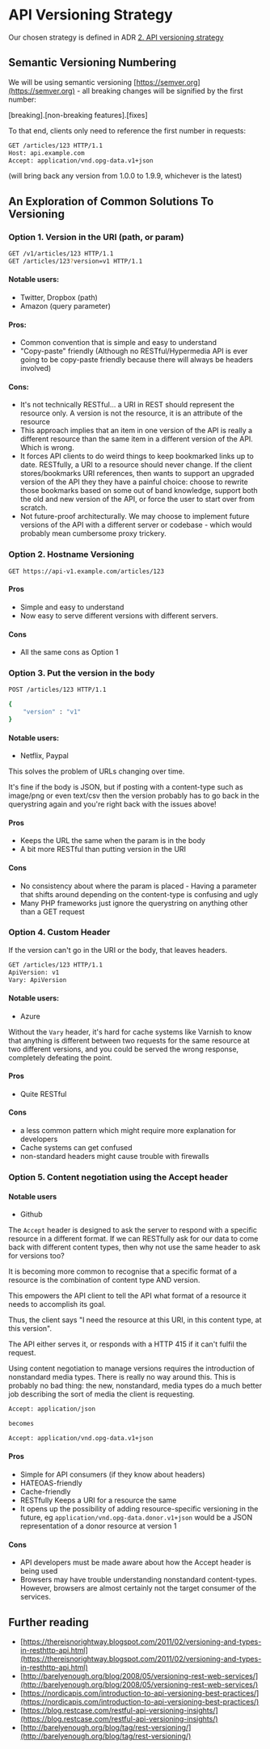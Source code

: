 # API Versioning Strategy

Our chosen strategy is defined in ADR [2. API versioning strategy](../decisions/0002-api-versioning-strategy.md)

## <a name="semver"></a> Semantic Versioning Numbering

We will be using semantic versioning [https://semver.org](https://semver.org) -  all breaking changes will be signified by the first number:

[breaking].[non-breaking features].[fixes]

To that end, clients only need to reference the first number in requests:

```bash
GET /articles/123 HTTP/1.1
Host: api.example.com
Accept: application/vnd.opg-data.v1+json
```

(will bring back any version from 1.0.0 to 1.9.9, whichever is the latest)

## An Exploration of Common Solutions To Versioning

### Option 1. Version in the URI (path, or param)

```bash
GET /v1/articles/123 HTTP/1.1
GET /articles/123?version=v1 HTTP/1.1
```

#### Notable users:

* Twitter, Dropbox (path)
* Amazon (query parameter)

#### Pros:

* Common convention that is simple and easy to understand
* "Copy-paste" friendly (Although no RESTful/Hypermedia API is ever going to be copy-paste friendly because there will always be headers involved)

#### Cons:

* It's not technically RESTful... a URI in REST should represent the resource only. A version is not the resource, it is an attribute of the resource
* This approach implies that an item in one version of the API is really a different resource than the same item in a different version of the API. Which is wrong.
* It forces API clients to do weird things to keep bookmarked links up to date. RESTfully, a URI to a resource should never change. If the client stores/bookmarks URI references, then wants to support an upgraded version of the API they they have a painful choice: choose to rewrite those bookmarks based on some out of band knowledge, support both the old and new version of the API, or force the user to start over from scratch.
* Not future-proof architecturally. We may choose to implement future versions of the API with a different server or codebase - which would probably mean cumbersome proxy trickery.

### Option 2. Hostname Versioning

`GET https://api-v1.example.com/articles/123`

#### Pros

* Simple and easy to understand
* Now easy to serve different versions with different servers.

#### Cons

* All the same cons as Option 1

### Option 3. Put the version in the body

```bash
POST /articles/123 HTTP/1.1

{
    "version" : "v1"
}
```

#### Notable users:

* Netflix, Paypal

This solves the problem of URLs changing over time.

It's fine if the body is JSON, but if posting with a content-type such as image/png or even text/csv then the version probably has to go back in the querystring again and you're right back with the issues above!

#### Pros

* Keeps the URL the same when the param is in the body
* A bit more RESTful than putting version in the URI

#### Cons

* No consistency about where the param is placed - Having a parameter that shifts around depending on the content-type is confusing and ugly
* Many PHP frameworks just ignore the querystring on anything other than a GET request

### Option 4. Custom Header

If the version can't go in the URI or the body, that leaves headers.

```bash
GET /articles/123 HTTP/1.1
ApiVersion: v1
Vary: ApiVersion
```

#### Notable users:

* Azure

Without the `Vary` header, it's hard for cache systems like Varnish to know that anything is different between two requests for the same resource at two different versions, and you could be served the wrong response, completely defeating the point.

#### Pros

* Quite RESTful

#### Cons

* a less common pattern which might require more explanation for developers
* Cache systems can get confused
* non-standard headers might cause trouble with firewalls

### <a name="options-5"></a> Option 5. Content negotiation using the Accept header

#### Notable users

* Github

The `Accept` header is designed to ask the server to respond with a specific resource in a different format. If we can RESTfully ask for our data to come back with different content types, then why not use the same header to ask for versions too?

It is becoming more common to recognise that a specific format of a resource is the combination of content type AND version.

This empowers the API client to tell the API what format of a resource it needs to accomplish its goal.

Thus, the client says "I need the resource at this URI, in this content type, at this version".

The API either serves it, or responds with a HTTP 415 if it can't fulfil the request.

Using content negotiation to manage versions requires the introduction of nonstandard media types. There is really no way around this. This is probably no bad thing: the new, nonstandard, media types do a much better job describing the sort of media the client is requesting.

```bash
Accept: application/json

becomes

Accept: application/vnd.opg-data.v1+json
```

#### Pros

* Simple for API consumers (if they know about headers)
* HATEOAS-friendly
* Cache-friendly
* RESTfully Keeps a URI for a resource the same
* It opens up the possibility of adding resource-specific versioning in the future, eg `application/vnd.opg-data.donor.v1+json` would be a JSON representation of a donor resource at version 1

#### Cons

* API developers must be made aware about how the Accept header is being used
* Browsers may have trouble understanding nonstandard content-types. However, browsers are almost certainly not the target consumer of the services.

## Further reading

* [https://thereisnorightway.blogspot.com/2011/02/versioning-and-types-in-resthttp-api.html](https://thereisnorightway.blogspot.com/2011/02/versioning-and-types-in-resthttp-api.html)
* [http://barelyenough.org/blog/2008/05/versioning-rest-web-services/](http://barelyenough.org/blog/2008/05/versioning-rest-web-services/)
* [https://nordicapis.com/introduction-to-api-versioning-best-practices/](https://nordicapis.com/introduction-to-api-versioning-best-practices/)
* [https://blog.restcase.com/restful-api-versioning-insights/](https://blog.restcase.com/restful-api-versioning-insights/)
* [http://barelyenough.org/blog/tag/rest-versioning/](http://barelyenough.org/blog/tag/rest-versioning/)